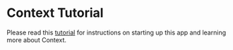 # Context Tutorial

Please read this [tutorial](https://medium.com/@jonathanekoss/how-to-use-context-5f9cfada578d) for instructions on starting up this app and learning more about Context.
